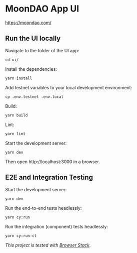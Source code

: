 # MoonDAO App UI

https://moondao.com/

## Run the UI locally

Navigate to the folder of the UI app:
```
cd ui/
```

Install the dependencies:
```
yarn install
```

Add testnet variables to your local development environment:
```
cp .env.testnet .env.local
```

Build:
```
yarn build
```

Lint:
```
yarn lint
```

Start the development server:
```
yarn dev
```

Then open http://localhost:3000 in a browser.

## E2E and Integration Testing
Start the development server:
```
yarn dev
```

Run the end-to-end tests headlessly:
```
yarn cy:run
```

Run the integration (component) tests headlessly:
```
yarn cy:run-ct
```

*This project is tested with [Browser Stack](https://www.browserstack.com/).*